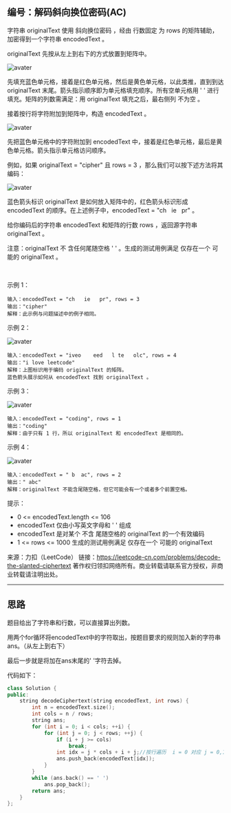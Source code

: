 ## 编号：解码斜向换位密码(AC)

字符串 originalText 使用 斜向换位密码 ，经由 行数固定 为 rows 的矩阵辅助，加密得到一个字符串 encodedText 。

originalText 先按从左上到右下的方式放置到矩阵中。

![avater](https://assets.leetcode.com/uploads/2021/11/07/exa11.png)

先填充蓝色单元格，接着是红色单元格，然后是黄色单元格，以此类推，直到到达 originalText 末尾。箭头指示顺序即为单元格填充顺序。所有空单元格用 ' ' 进行填充。矩阵的列数需满足：用 originalText 填充之后，最右侧列 不为空 。

接着按行将字符附加到矩阵中，构造 encodedText 。

![avater](https://assets.leetcode.com/uploads/2021/11/07/exa12.png)

先把蓝色单元格中的字符附加到 encodedText 中，接着是红色单元格，最后是黄色单元格。箭头指示单元格访问顺序。

例如，如果 originalText = "cipher" 且 rows = 3 ，那么我们可以按下述方法将其编码：

![avater](https://assets.leetcode.com/uploads/2021/10/25/desc2.png)

蓝色箭头标识 originalText 是如何放入矩阵中的，红色箭头标识形成 encodedText 的顺序。在上述例子中，encodedText = "ch   ie   pr" 。

给你编码后的字符串 encodedText 和矩阵的行数 rows ，返回源字符串 originalText 。

注意：originalText 不 含任何尾随空格 ' ' 。生成的测试用例满足 仅存在一个 可能的 originalText 。

 

示例 1：
```
输入：encodedText = "ch   ie   pr", rows = 3
输出："cipher"
解释：此示例与问题描述中的例子相同。
```
示例 2：

![avater](https://assets.leetcode.com/uploads/2021/10/26/exam1.png)

```
输入：encodedText = "iveo    eed   l te   olc", rows = 4
输出："i love leetcode"
解释：上图标识用于编码 originalText 的矩阵。 
蓝色箭头展示如何从 encodedText 找到 originalText 。
```
示例 3：

![avater](https://assets.leetcode.com/uploads/2021/10/26/eg2.png)

```
输入：encodedText = "coding", rows = 1
输出："coding"
解释：由于只有 1 行，所以 originalText 和 encodedText 是相同的。
```
示例 4：

![avater](https://assets.leetcode.com/uploads/2021/10/26/exam3.png)
```
输入：encodedText = " b  ac", rows = 2
输出：" abc"
解释：originalText 不能含尾随空格，但它可能会有一个或者多个前置空格。 
```
提示：

* 0 <= encodedText.length <= 106
* encodedText 仅由小写英文字母和 ' ' 组成
* encodedText 是对某个 不含 尾随空格的 originalText 的一个有效编码
* 1 <= rows <= 1000
生成的测试用例满足 仅存在一个 可能的 originalText

来源：力扣（LeetCode）
链接：https://leetcode-cn.com/problems/decode-the-slanted-ciphertext
著作权归领扣网络所有。商业转载请联系官方授权，非商业转载请注明出处。

---
## 思路

题目给出了字符串和行数，可以直接算出列数。

用两个for循环将encodedText中的字符取出，按题目要求的规则加入新的字符串ans。（从左上到右下）

最后一步就是将加在ans末尾的' '字符去掉。


代码如下：
```c++
class Solution {
public:
    string decodeCiphertext(string encodedText, int rows) {
        int n = encodedText.size();
        int cols = n / rows;
        string ans;
        for (int i = 0; i < cols; ++i) {
            for (int j = 0; j < rows; ++j) {
                if (i + j >= cols)
                    break;
                int idx = j * cols + i + j;//按行遍历  i = 0 对应 j = 0,1,2,3...  idx为对应encodedText的顺序
                ans.push_back(encodedText[idx]);
            }
        }
        while (ans.back() == ' ')
            ans.pop_back();
        return ans;
    }
};
```